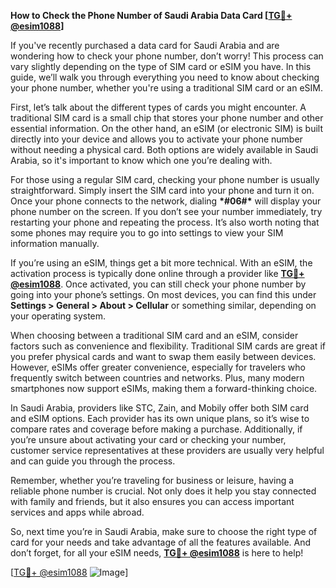**How to Check the Phone Number of Saudi Arabia Data Card [[TG💪+ @esim1088](https://t.me/s/esim1088)]**

If you've recently purchased a data card for Saudi Arabia and are wondering how to check your phone number, don’t worry! This process can vary slightly depending on the type of SIM card or eSIM you have. In this guide, we’ll walk you through everything you need to know about checking your phone number, whether you're using a traditional SIM card or an eSIM.

First, let’s talk about the different types of cards you might encounter. A traditional SIM card is a small chip that stores your phone number and other essential information. On the other hand, an eSIM (or electronic SIM) is built directly into your device and allows you to activate your phone number without needing a physical card. Both options are widely available in Saudi Arabia, so it's important to know which one you’re dealing with.

For those using a regular SIM card, checking your phone number is usually straightforward. Simply insert the SIM card into your phone and turn it on. Once your phone connects to the network, dialing **\*#06#\*** will display your phone number on the screen. If you don’t see your number immediately, try restarting your phone and repeating the process. It’s also worth noting that some phones may require you to go into settings to view your SIM information manually.

If you’re using an eSIM, things get a bit more technical. With an eSIM, the activation process is typically done online through a provider like **[TG💪+ @esim1088](https://t.me/s/esim1088)**. Once activated, you can still check your phone number by going into your phone’s settings. On most devices, you can find this under **Settings > General > About > Cellular** or something similar, depending on your operating system.

When choosing between a traditional SIM card and an eSIM, consider factors such as convenience and flexibility. Traditional SIM cards are great if you prefer physical cards and want to swap them easily between devices. However, eSIMs offer greater convenience, especially for travelers who frequently switch between countries and networks. Plus, many modern smartphones now support eSIMs, making them a forward-thinking choice.

In Saudi Arabia, providers like STC, Zain, and Mobily offer both SIM card and eSIM options. Each provider has its own unique plans, so it’s wise to compare rates and coverage before making a purchase. Additionally, if you’re unsure about activating your card or checking your number, customer service representatives at these providers are usually very helpful and can guide you through the process.

Remember, whether you’re traveling for business or leisure, having a reliable phone number is crucial. Not only does it help you stay connected with family and friends, but it also ensures you can access important services and apps while abroad. 

So, next time you’re in Saudi Arabia, make sure to choose the right type of card for your needs and take advantage of all the features available. And don’t forget, for all your eSIM needs, **[TG💪+ @esim1088](https://t.me/s/esim1088)** is here to help!

[[TG💪+ @esim1088](https://t.me/s/esim1088) ![Image](https://i.postimg.cc/Y0z9fWf4/image.png)]